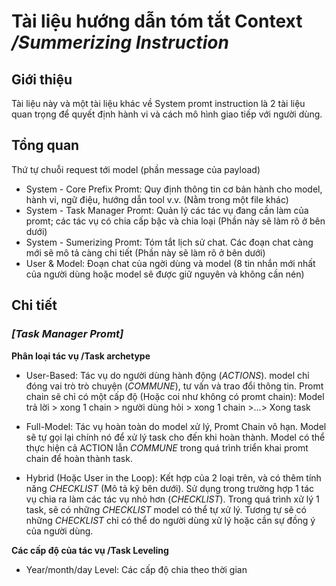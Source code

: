 # Tài liệu hướng dẫn tóm tắt Context _/Summerizing Instruction_

## Giới thiệu

Tài liệu này và một tài liệu khác về System promt instruction là 2 tài liệu quan trọng để quyết định hành vi và cách mô hình giao tiếp với người dùng.

## Tổng quan

Thứ tự chuỗi request tới model (phần message của payload)

- System - Core Prefix Promt: Quy định thông tin cơ bản hành cho model, hành vi, ngữ điệu, hướng dẫn tool v.v. (Nằm trong một file khác)
- System - Task Manager Promt: Quản lý các tác vụ đang cần làm của promt; các tác vụ có chia cấp bậc và chia loại (Phần này sẽ làm rõ ở bên dưới)
- System - Sumerizing Promt: Tóm tắt lịch sử chat. Các đoạn chat càng mới sẽ mô tả càng chi tiết (Phần này sẽ làm rõ ở bên dưới)
- User & Model: Đoạn chat của ngời dùng và model (8 tin nhắn mới nhất của người dùng hoặc model sẽ được giữ nguyên và không cần nén)

## Chi tiết

### _[Task Manager Promt]_

**Phân loại tác vụ /Task archetype**

- User-Based: Tác vụ do người dùng hành động (_ACTIONS_). model chỉ đóng vai trò trò chuyện (_COMMUNE_), tư vấn và trao đổi thông tin. Promt chain sẽ chỉ có một cấp độ (Hoặc coi như không có promt chain): Model trả lời > xong 1 chain > người dùng hỏi > xong 1 chain >...> Xong task

- Full-Model: Tác vụ hoàn toàn do model xử lý, Promt Chain vô hạn. Model sẽ tự gọi lại chính nó để xử lý task cho đến khi hoàn thành. Model có thể thực hiện cả ACTION lẫn _COMMUNE_ trong quá trình triển khai promt chain để hoàn thành task.

- Hybrid (Hoặc User in the Loop): Kết hợp của 2 loại trên, và có thêm tính năng _CHECKLIST_ (Mô tả kỹ bên dưới). Sử dụng trong trường hợp 1 tác vụ chia ra làm các tác vụ nhỏ hơn (_CHECKLIST_). Trong quá trình xử lý 1 task, sẽ có những _CHECKLIST_ model có thể tự xử lý. Tương tự sẽ có những _CHECKLIST_ chỉ có thể do người dùng xử lý hoặc cần sự đồng ý của người dùng.

**Các cấp độ của tác vụ /Task Leveling**

- Year/month/day Level: Các cấp độ chia theo thời gian
